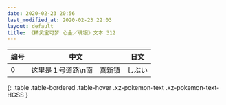 ```yaml
---
date: 2020-02-23 20:56
last_modified_at: 2020-02-23 22:03
layout: default
title: 《精灵宝可梦 心金／魂银》文本 312
---
```

| 编号 | 中文 | 日文 |
| ---- | ---- | ---- |
| 0 | 这里是１号道路\n南　真新镇 | しぶい |
{: .table .table-bordered .table-hover .xz-pokemon-text .xz-pokemon-text-HGSS }